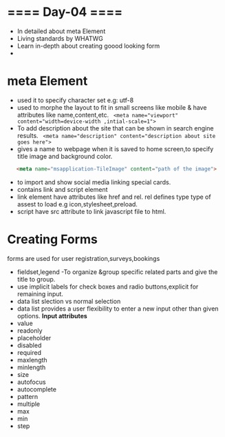 # ==== Day-04 ====

* In detailed about meta Element
* Living standards by WHATWG
* Learn in-depth about creating goood looking form
* 
# meta Element
* used it to specify character set e.g: utf-8
* used to morphe the layout to fit in small screens like mobile & have attributes like name,content,etc.
` <meta name="viewport" content="width=device-width ,intial-scale=1">`
* To add description about the site that can be shown in search engine results.
` <meta name="description" content="description about site goes here">`
* gives a name to webpage when it is saved to home screen,to specify title image and background color.
```HTML <meta name="application-name" content="application name goes here">
   <meta name="msapplication-TileImage" content="path of the image">
```
* to import and show social media linking special cards.
* contains link and script element
* link element have attributes like href and rel. rel defines type type of assest to load e.g icon,stylesheet,preload.
* script have src attribute to link javascript file to html.

# Creating Forms
forms are used for user registration,surveys,bookings
* fieldset,legend -To organize &group  specific related parts and give the title to group.
* use implicit labels for check boxes and radio buttons,explicit for remaining input.
* data list slection vs normal selection
* data list provides a user flexibility to enter a new input other than given options.
**Input attributes**
* value
* readonly
* placeholder
* disabled
* required
* maxlength
* minlength
* size
* autofocus
* autocomplete
* pattern
* multiple
* max
* min
* step
